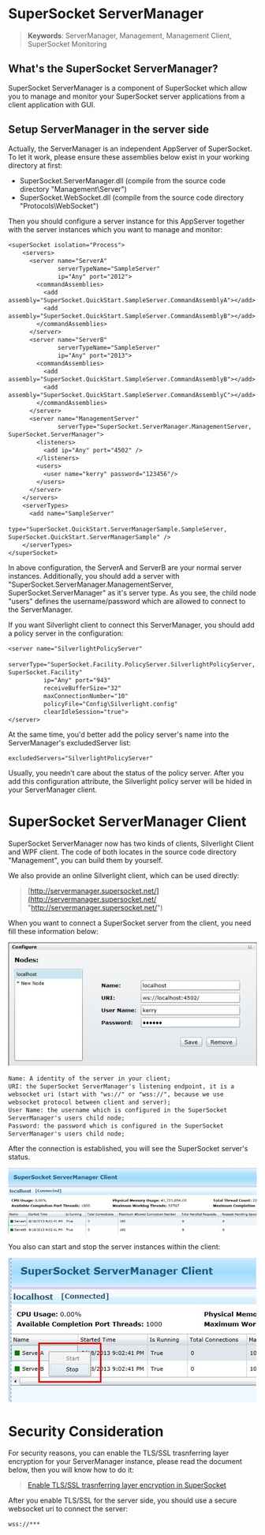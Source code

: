 # SuperSocket ServerManager

> __Keywords__: ServerManager, Management, Management Client, SuperSocket Monitoring

## What's the SuperSocket ServerManager?

SuperSocket ServerManager is a component of SuperSocket which allow you to manage and monitor your SuperSocket server applications from a client application with GUI.


## Setup ServerManager in the server side

Actually, the ServerManager is an independent AppServer of SuperSocket. To let it work, please ensure these assemblies below exist in your working directory at first:

- SuperSocket.ServerManager.dll (compile from the source code directory "Management\Server")
- SuperSocket.WebSocket.dll (compile from the source code directory "Protocols\WebSocket")

Then you should configure a server instance for this AppServer together with the server instances which you want to manage and monitor:

	<superSocket isolation="Process">
		<servers>
		  <server name="ServerA"
		          serverTypeName="SampleServer"
		          ip="Any" port="2012">
		    <commandAssemblies>
		      <add assembly="SuperSocket.QuickStart.SampleServer.CommandAssemblyA"></add>
		      <add assembly="SuperSocket.QuickStart.SampleServer.CommandAssemblyB"></add>
		    </commandAssemblies>
		  </server>
		  <server name="ServerB"
		          serverTypeName="SampleServer"
		          ip="Any" port="2013">
		    <commandAssemblies>
		      <add assembly="SuperSocket.QuickStart.SampleServer.CommandAssemblyB"></add>
		      <add assembly="SuperSocket.QuickStart.SampleServer.CommandAssemblyC"></add>
		    </commandAssemblies>
		  </server>
		  <server name="ManagementServer"
		          serverType="SuperSocket.ServerManager.ManagementServer, SuperSocket.ServerManager">
		    <listeners>
		      <add ip="Any" port="4502" />
		    </listeners>
		    <users>
		      <user name="kerry" password="123456"/>
		    </users>
		  </server>
		</servers>
		<serverTypes>
		  <add name="SampleServer"
		       type="SuperSocket.QuickStart.ServerManagerSample.SampleServer, SuperSocket.QuickStart.ServerManagerSample" />
		</serverTypes>
	</superSocket>


In above configuration, the ServerA and ServerB are your normal server instances. Additionally, you should add a server with "SuperSocket.ServerManager.ManagementServer, SuperSocket.ServerManager" as it's server type. As you see, the child node "users" defines the username/password which are allowed to connect to the ServerManager.

If you want Silverlight client to connect this ServerManager, you should add a policy server in the configuration:

    <server name="SilverlightPolicyServer"
              serverType="SuperSocket.Facility.PolicyServer.SilverlightPolicyServer, SuperSocket.Facility"
              ip="Any" port="943"
              receiveBufferSize="32"
              maxConnectionNumber="10"
              policyFile="Config\Silverlight.config"
              clearIdleSession="true">
    </server>


At the same time, you'd better add the policy server's name into the ServerManager's excludedServer list:

    excludedServers="SilverlightPolicyServer"

Usually, you needn't care about the status of the policy server. After you add this configuration attribute, the Silverlight policy server will be hided in your ServerManager client.

# SuperSocket ServerManager Client

SuperSocket ServerManager now has two kinds of clients, Silverlight Client and WPF client. The code of both locates in the source code directory "Management", you can build them by yourself.

We also provide an online Silverlight client, which can be used directly:
    
> [http://servermanager.supersocket.net/](http://servermanager.supersocket.net/ "http://servermanager.supersocket.net/")


When you want to connect a SuperSocket server from the client, you need fill these information below:

![SuperSocket ServerManager Client Configuration](images/servermanagerconfig.jpg)

    Name: A identity of the server in your client;
    URI: the SuperSocket ServerManager's listening endpoint, it is a websocket uri (start with "ws://" or "wss://", because we use websocket protocol between client and server);
    User Name: the username which is configured in the SuperSocket ServerManager's users child node; 
    Password: the password which is configured in the SuperSocket ServerManager's users child node; 


After the connection is established, you will see the SuperSocket server's status.

![SuperSocket ServerManager Client Show](images/servermanagershow.jpg)

You also can start and stop the server instances within the client:

![SuperSocket ServerManager Client Control](images/servermanagercontrol.jpg)


# Security Consideration

For security reasons, you can enable the TLS/SSL trasnferring layer encryption for your ServerManager instance, please read the document below, then you will know how to do it:

> [Enable TLS/SSL trasnferring layer encryption in SuperSocket](Enable-TLS-SSL-trasnferring-layer-encryption-in-SuperSocket)


After you enable TLS/SSL for the server side, you should use a secure websocket uri to connect the server:

    wss://***